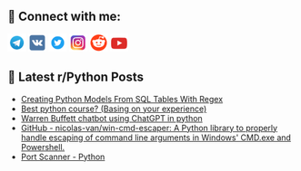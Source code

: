 ## 🔎 Connect with me:
[<img src="https://github.com/bullbesh/bullbesh/blob/main/images/Telegram.png" width="32" height="32" />](https://t.me/bullbesh)
[<img src="https://github.com/bullbesh/bullbesh/blob/main/images/VK.png" width="32" height="32" />](https://vk.com/bullbesh)
[<img src="https://github.com/bullbesh/bullbesh/blob/main/images/Twitter.png" width="32" height="32" />](https://twitter.com/bullbesh1)
[<img src="https://github.com/bullbesh/bullbesh/blob/main/images/Instagram.png" width="32" height="32" />](https://www.instagram.com/bullbesh)
[<img src="https://github.com/bullbesh/bullbesh/blob/main/images/Reddit.png" width="32" height="32" />](https://www.reddit.com/user/bullbesh)
[<img src="https://github.com/bullbesh/bullbesh/blob/main/images/YouTube.png" width="32" height="32" />](https://www.youtube.com/channel/UCtfjRs6uzgq5mfm8S06WTcg)

## 📕 Latest r/Python Posts
<!-- BLOG-POST-LIST:START -->
- [Creating Python Models From SQL Tables With Regex](https://www.reddit.com/r/Python/comments/12za5tj/creating_python_models_from_sql_tables_with_regex/)
- [Best python course? &lpar;Basing on your experience&rpar;](https://www.reddit.com/r/Python/comments/12z9wo9/best_python_course_basing_on_your_experience/)
- [Warren Buffett chatbot using ChatGPT in python](https://www.reddit.com/r/Python/comments/12z6snr/warren_buffett_chatbot_using_chatgpt_in_python/)
- [GitHub - nicolas-van/win-cmd-escaper: A Python library to properly handle escaping of command line arguments in Windows&#39; CMD.exe and Powershell.](https://www.reddit.com/r/Python/comments/12z6nby/github_nicolasvanwincmdescaper_a_python_library/)
- [Port Scanner - Python](https://www.reddit.com/r/Python/comments/12z5s1t/port_scanner_python/)
<!-- BLOG-POST-LIST:END -->

